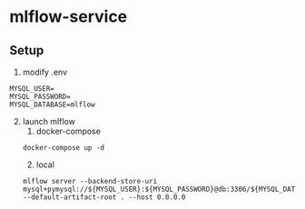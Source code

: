 # mlflow-service

## Setup

1. modify .env
```dotenv
MYSQL_USER=
MYSQL_PASSWORD=
MYSQL_DATABASE=mlflow
```
2. launch mlflow
   1. docker-compose
   ```commandline
   docker-compose up -d
   ``` 
   2. local
   ````commandline
   mlflow server --backend-store-uri mysql+pymysql://${MYSQL_USER}:${MYSQL_PASSWORD}@db:3306/${MYSQL_DATABASE} --default-artifact-root . --host 0.0.0.0
   ````
   